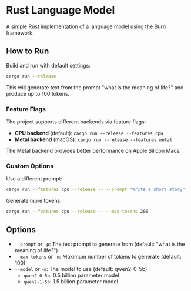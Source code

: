 # Rust Language Model

A simple Rust implementation of a language model using the Burn framework.

## How to Run

Build and run with default settings:
```bash
cargo run --release
```

This will generate text from the prompt "what is the meaning of life?" and produce up to 100 tokens.

### Feature Flags

The project supports different backends via feature flags:

- **CPU backend** (default): `cargo run --release --features cpu`
- **Metal backend** (macOS): `cargo run --release --features metal`

The Metal backend provides better performance on Apple Silicon Macs.

### Custom Options

Use a different prompt:
```bash
cargo run --features cpu --release -- --prompt "Write a short story"
```

Generate more tokens:
```bash
cargo run --features cpu --release -- --max-tokens 200
```

## Options

- `--prompt` or `-p`: The text prompt to generate from (default: "what is the meaning of life?")
- `--max-tokens` or `-m`: Maximum number of tokens to generate (default: 100)
- `--model` or `-m`: The model to use (default: qwen2-0-5b)
  - `qwen2-0-5b`: 0.5 billion parameter model
  - `qwen2-1-5b`: 1.5 billion parameter model 